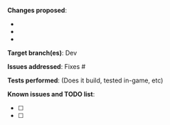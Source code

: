 **Changes proposed**:

- 
- 
- 

**Target branch(es)**: Dev

**Issues addressed**: Fixes #

**Tests performed**: (Does it build, tested in-game, etc)

**Known issues and TODO list**:

- [ ] 
- [ ] 
